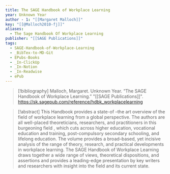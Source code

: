 ```yaml
---
title: The SAGE Handbook of Workplace Learning
year: Unknown Year
author - 1: "[[Margaret Malloch]]"
key: "[[@Malloch2010-fj]]"
aliases:
  - The Sage Handbook Of Workplace Learning
publisher: "[[SAGE Publications]]"
tags:
  - SAGE-Handbook-of-Workplace-Learning
  - _BibTex-to-MD-Git
  - EPubs-Books
  - _In-ClickUp
  - _In-Notion
  - _In-Readwise
  - ePub
---
```


> [!bibliography]
> Malloch, Margaret. Unknown Year. “The SAGE Handbook of Workplace Learning.” "[[SAGE Publications]]". https://sk.sagepub.com/reference/hdbk_workplacelearning

> [!abstract]
> This Handbook provides a state-of –the art overview of the field of workplace learning from a global perspective. The authors are all well-placed theoreticians, researchers, and practitioners in this burgeoning field , which cuts across higher education, vocational education and training, post-compulsory secondary schooling, and lifelong education. The volume provides a broad–based, yet incisive analysis of the range of theory, research, and practical developments in workplace learning. The SAGE Handbook of Workplace Learning draws together a wide range of views, theoretical dispositions, and assertions and provides a leading-edge presentation by key writers and researchers with insight into the field and its current state.